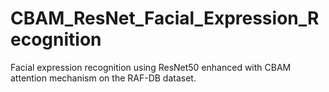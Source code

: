# CBAM_ResNet_Facial_Expression_Recognition
Facial expression recognition using ResNet50 enhanced with CBAM attention mechanism on the RAF-DB dataset.
